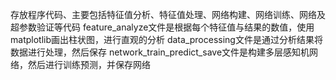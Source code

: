   存放程序代码、主要包括特征值分析、特征值处理、网络构建、网络训练、网络及超参数验证等代码
  feature_analyze文件是根据每个特征值与结果的数值，使用matplotlib画出柱状图，进行直观的分析
  data_processing文件是通过分析结果将数据进行处理，然后保存
  network_train_predict_save文件是构建多层感知机网络，然后进行训练预测，并保存网络
